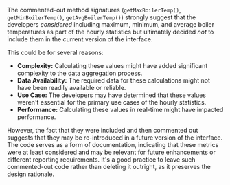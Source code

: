 The commented-out method signatures (`getMaxBoilerTemp()`, `getMinBoilerTemp()`, `getAvgBoilerTemp()`) strongly suggest that the developers *considered* including maximum, minimum, and average boiler temperatures as part of the hourly statistics but ultimately decided *not* to include them in the current version of the interface.

This could be for several reasons:

*   **Complexity:** Calculating these values might have added significant complexity to the data aggregation process.
*   **Data Availability:** The required data for these calculations might not have been readily available or reliable.
*   **Use Case:** The developers may have determined that these values weren't essential for the primary use cases of the hourly statistics.
*   **Performance:** Calculating these values in real-time might have impacted performance.

However, the fact that they were included and then commented out suggests that they may be re-introduced in a future version of the interface.  The code serves as a form of documentation, indicating that these metrics were at least considered and may be relevant for future enhancements or different reporting requirements.  It's a good practice to leave such commented-out code rather than deleting it outright, as it preserves the design rationale.